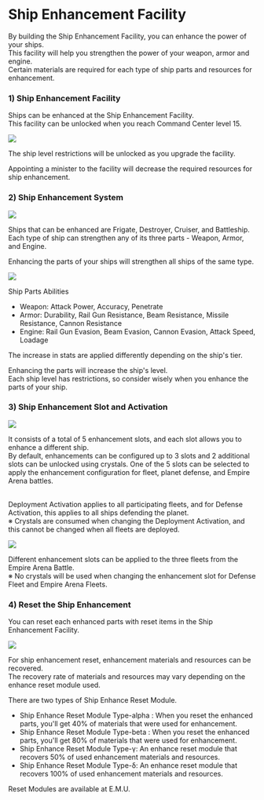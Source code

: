 # Ship Enhancement Facility

By building the Ship Enhancement Facility, you can enhance the power of your ships.<br>
This facility will help you strengthen the power of your weapon, armor and engine.<br>
Certain materials are required for each type of ship parts and resources for enhancement. 
<br>

### 1) Ship Enhancement Facility

Ships can be enhanced at the Ship Enhancement Facility. <br>
This facility can be unlocked when you reach Command Center level 15. 

![](http://d3bbxo4nelobc3.cloudfront.net/html/img/help/108_01.jpg)

The ship level restrictions will be unlocked as you upgrade the facility. 

Appointing a minister to the facility will decrease the required resources for ship enhancement. 
<br>

### 2) Ship Enhancement System

![](http://d3bbxo4nelobc3.cloudfront.net/html/img/help/108_02.jpg)

Ships that can be enhanced are Frigate, Destroyer, Cruiser, and Battleship.<br>
Each type of ship can strengthen any of its three parts - Weapon, Armor, and Engine. 

Enhancing the parts of your ships will strengthen all ships of the same type. 

![](http://d3bbxo4nelobc3.cloudfront.net/html/img/help/108_03.jpg)

Ship Parts Abilities<br>
- Weapon: Attack Power, Accuracy, Penetrate
- Armor: Durability, Rail Gun Resistance, Beam Resistance, Missile Resistance, Cannon Resistance 
- Engine: Rail Gun Evasion, Beam Evasion, Cannon Evasion, Attack Speed, Loadage

The increase in stats are applied differently depending on the ship's tier. 

Enhancing the parts will increase the ship's level. <br>
Each ship level has restrictions, so consider wisely when you enhance the parts of your ship.
<br>

### 3) Ship Enhancement Slot and Activation

![](http://d3bbxo4nelobc3.cloudfront.net/html/img/help/108_06.jpg)

It consists of a total of 5 enhancement slots, and each slot allows you to enhance a different ship.<br>
By default, enhancements can be configured up to 3 slots and 2 additional slots can be unlocked using crystals.
One of the 5 slots can be selected to apply the enhancement configuration for fleet, planet defense, and Empire Arena battles.<br><br>

Deployment Activation applies to all participating fleets, and for Defense Activation, this applies to all ships defending the planet.<br>
※ Crystals are consumed when changing the Deployment Activation, and this cannot be changed when all fleets are deployed. 

![](http://d3bbxo4nelobc3.cloudfront.net/html/img/help/108_07.jpg)

Different enhancement slots can be applied to the three fleets from the Empire Arena Battle.<br>
※ No crystals will be used when changing the enhancement slot for Defense Fleet and Empire Arena Fleets.  <br>


### 4) Reset the Ship Enhancement

You can reset each enhanced parts with reset items in the Ship Enhancement Facility.

![](http://d3bbxo4nelobc3.cloudfront.net/html/img/help/108_05.jpg)

For ship enhancement reset, enhancement materials and resources can be recovered.<br>
The recovery rate of materials and resources may vary depending on the enhance reset module used.  

There are two types of Ship Enhance Reset Module.
- Ship Enhance Reset Module Type-alpha : When you reset the enhanced parts, you'll get 40% of materials that were used for enhancement.
- Ship Enhance Reset Module Type-beta : When you reset the enhanced parts, you'll get 80% of materials that were used for enhancement.
- Ship Enhance Reset Module Type-γ: An enhance reset module that recovers 50% of used enhancement materials and resources.
- Ship Enhance Reset Module Type-δ: An enhance reset module that recovers 100% of used enhancement materials and resources.

Reset Modules are available at E.M.U. 
